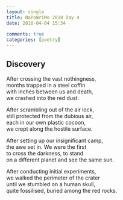 ```yaml
---  
layout: single  
title: NaPoWriMo 2018 Day 4  
date: 2018-04-04 15:34  
  
comments: true  
categories: [poetry]
---  
```

## Discovery  

After crossing the vast nothingness,  
months trapped in a steel coffin  
with inches between us and death,  
we crashed into the red dust.  

After scrambling out of the air lock,  
still protected from the dubious air,  
each in our own plastic cocoon,  
we crept along the hostile surface.  

After setting up our insignificant camp,  
the awe set in. We were the first  
to cross the darkness, to stand  
on a different planet and see the same sun.  

After conducting initial experiments,  
we walked the perimeter of the crater  
until we stumbled on a human skull,  
quite fossilised, buried among the red rocks.  
